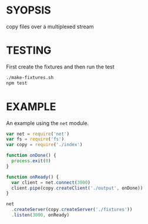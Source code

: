 # SYOPSIS
copy files over a multiplexed stream

# TESTING
First create the fixtures and then run the test
```bash
./make-fixtures.sh
npm test
```

# EXAMPLE
An example using the `net` module.

```js
var net = require('net')
var fs = require('fs')
var copy = require('./index')

function onDone() {
  process.exit(0)
}

function onReady() {
  var client = net.connect(3000)
  client.pipe(copy.createClient('./output', onDone))
}

net
  .createServer(copy.createServer('./fixtures'))
  .listen(3000, onReady)
```

